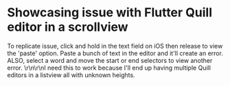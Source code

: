 # Showcasing issue with Flutter Quill editor in a scrollview

To replicate issue, click and hold in the text field on iOS then release to view the 'paste' option. Paste a bunch of text in the editor and it'll create an error. ALSO, select a word and move the start or end selectors to view another error. \r\n\r\nI need this to work because I'll end up having multiple Quill editors in a listview all with unknown heights.
